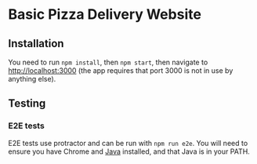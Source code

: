 # Basic Pizza Delivery Website

## Installation
You need to run `npm install`, then `npm start`, then navigate to [http://localhost:3000](http://localhost:3000)
(the app requires that port 3000 is not in use by anything else).

## Testing
### E2E tests
E2E tests use protractor and can be run with `npm run e2e`.
You will need to ensure you have Chrome and [Java](https://java.com/en/download/) installed, and that Java is in your PATH.